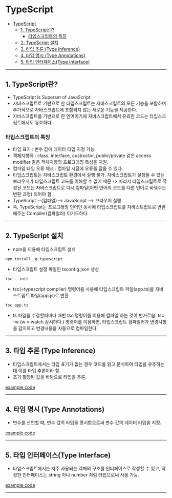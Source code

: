 # TypeScript

- [TypeScript](#typescript)
  - [1. TypeScript란?](#1-typescript란)
    - [타입스크립트의 특징](#타입스크립트의-특징)
  - [2. TypeScript 설치](#2-typescript-설치)
  - [3. 타입 추론 (Type Inference)](#3-타입-추론-type-inference)
  - [4. 타입 명시 (Type Annotations)](#4-타입-명시-type-annotations)
  - [5. 타입 인터페이스(Type Interface)](#5-타입-인터페이스type-interface)

---

## 1. TypeScript란?

- TypeScript is Superset of JavaScript.
- 자바스크립트로 기반으로 한 타입스크립트는 자바스크립트의 모든 기능을 포함하며 추가적으로 자바스크립트에 포함되지 않는 새로운 기능을 제공한다.
- 자바스크립트를 기반으로 한 언어이기에 자바스크립트에서 유효한 코드는 타입스크립트에서도 유효하다.

### 타입스크립트의 특징

- 타입 표기 : 변수 값에 데이터 타입 지정 가능.
- 객체지향적 : class, interface, custructor, public/private 같은 access modifier 같은 객체지향의 프로그래밍
  특성을 지원.
- 컴파일 타임 오류 체크 : 컴파일 시점에 오류를 잡을 수 있다.
- 타입스크립트는 자바스크립트 환경에서 실행 불가. 자바스크립트가 실행될 수 있는 브라우저가 타입스크립트 코드를 이해할 수 없기 때문 -> 따라서 타입스크립트로 작성된 코드는 자바스크립트로 다시 컴파일(어떤 언어의 코드를 다른 언어로 바꿔주는 변환 과정) 되어야 함.
- TypeScript --(컴파일)--> JavaScript --> 브라우저 실행
- 즉, TypeScript는 프로그래밍 언어인 동시에 타입스크립트를 자바스트립트로 변환해주는 Compiler(컴파일러) 이기도하다.

---

## 2. TypeScript 설치

- npm을 이용해 타입스크립트 설치

```
npm install -g typescript
```

- 타입스크립트 설정 파일인 tsconfig.json 생성

```
tsc --init
```

- tsc(=typescript compiler) 명령어를 사용해 타입스크립트 파일(app.ts)을 자바스트립트 파일(app.js)로 변환

```
tsc app.ts
```

- ts 파일을 수정할때마다 매번 tsc 명령어를 이용해 컴파일 하는 것이 번거로움.
  tsc -w (w = watch 감시하다.) 명령어를 이용하면, 타입스크립트 컴파일러가 변경사항을 감지하고 변경내용을 자동으로 컴파일한다.

---

## 3. 타입 추론 (Type Inference)

- 타입스크립트에서는 타입 표기가 없는 경우 코드를 읽고 분석하여 타입을 유추하는 데 이를 타입 추론이라 함.
- 초기 할당된 값을 바탕으로 타입을 추론.

[example code](01_type_inference.ts)

---

## 4. 타입 명시 (Type Annotations)

- 변수를 선언할 때, 변수 값의 타입을 명시함으로써 변수 값의 데이터 타입을 지정.

[example code](02_type_annotations.ts)

---

## 5. 타입 인터페이스(Type Interface)

- 타입스크립트에서는 자주 사용되는 객체의 구조를 인터페이스로 작성할 수 있고, 작성한 인터페이스는 string 이나 number 처럼 타입으로써 사용 가능.

[example code](03_type_interface.ts)

---
